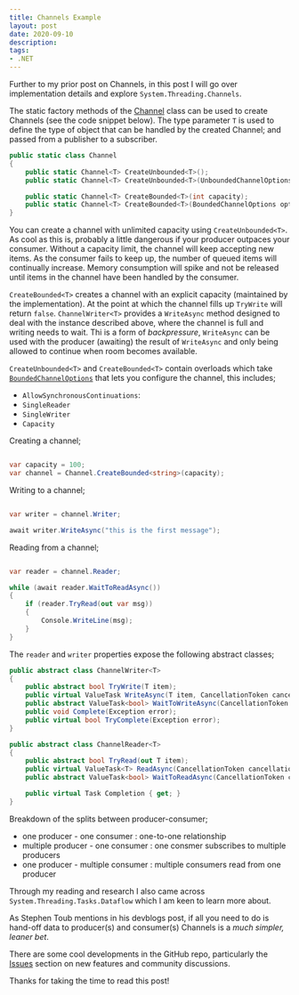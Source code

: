 ```yaml
---
title: Channels Example
layout: post
date: 2020-09-10
description: 
tags:
- .NET
---
```


Further to my prior post on Channels, in this post I will go over implementation details and explore `System.Threading.Channels`.

The static factory methods of the 
[Channel](https://docs.microsoft.com/en-us/dotnet/api/system.threading.channels.channel?view=dotnet-plat-ext-2.1) 
class can be used to create Channels (see the code snippet below). The type parameter `T` is used to define the type of 
object that can be handled by the created Channel; and passed from a publisher to a subscriber.

```csharp
public static class Channel
{
    public static Channel<T> CreateUnbounded<T>();
    public static Channel<T> CreateUnbounded<T>(UnboundedChannelOptions options);

    public static Channel<T> CreateBounded<T>(int capacity);
    public static Channel<T> CreateBounded<T>(BoundedChannelOptions options);
}
```

You can create a channel with unlimited capacity using `CreateUnbounded<T>`. As cool as this is, probably a little dangerous 
if your producer outpaces your consumer. Without a capacity limit, the channel will keep accepting new items. As the consumer 
fails to keep up, the number of queued items will continually increase. Memory consumption will spike and not be released until 
items in the channel have been handled by the consumer.

`CreateBounded<T>` creates a channel with an explicit capacity (maintained by the implementation). At the point at which the 
channel fills up `TryWrite` will return `false`. `ChannelWriter<T>` provides a `WriteAsync` method designed to deal with the 
instance described above, where the channel is full and writing needs to wait. Thi is a form of *backpressure*, `WriteAsync` 
can be used with the producer (awaiting) the result of `WriteAsync` and only being allowed to continue when room becomes 
available.

`CreateUnbounded<T>` and `CreateBounded<T>` contain overloads which take 
[`BoundedChannelOptions`](https://docs.microsoft.com/en-us/dotnet/api/system.threading.channels.boundedchanneloptions?view=dotnet-plat-ext-2.1) 
that lets you configure the channel, this includes;
- `AllowSynchronousContinuations`: 
- `SingleReader`
- `SingleWriter`
- `Capacity`


Creating a channel;

```csharp

var capacity = 100;
var channel = Channel.CreateBounded<string>(capacity);

```


Writing to a channel;

```csharp

var writer = channel.Writer;

await writer.WriteAsync("this is the first message");

```


Reading from a channel;

```csharp

var reader = channel.Reader;

while (await reader.WaitToReadAsync())
{
    if (reader.TryRead(out var msg))
    {
        Console.WriteLine(msg);
    }
}

```

The `reader` and `writer` properties expose the following abstract classes;

```csharp
public abstract class ChannelWriter<T>
{
    public abstract bool TryWrite(T item);
    public virtual ValueTask WriteAsync(T item, CancellationToken cancellationToken = default);
    public abstract ValueTask<bool> WaitToWriteAsync(CancellationToken cancellationToken = default);
    public void Complete(Exception error);
    public virtual bool TryComplete(Exception error);
}

public abstract class ChannelReader<T>
{
    public abstract bool TryRead(out T item);
    public virtual ValueTask<T> ReadAsync(CancellationToken cancellationToken = default)
    public abstract ValueTask<bool> WaitToReadAsync(CancellationToken cancellationToken = default);

    public virtual Task Completion { get; }
}
```

Breakdown of the splits between producer-consumer;
- one producer - one consumer      : one-to-one relationship
- multiple producer - one consumer : one consmer subscribes to multiple producers
- one producer - multiple consumer : multiple consumers read from one producer


Through my reading and research I also came across `System.Threading.Tasks.Dataflow` which I am keen to learn more about. 

As Stephen Toub mentions in his devblogs post, if all you need to do is hand-off data to producer(s) and consumer(s) Channels 
is a *much simpler, leaner bet*.

There are some cool developments in the GitHub repo, particularly the [Issues](https://github.com/dotnet/runtime/labels/area-System.Threading.Channels)
section on new features and community discussions. 

Thanks for taking the time to read this post! 
